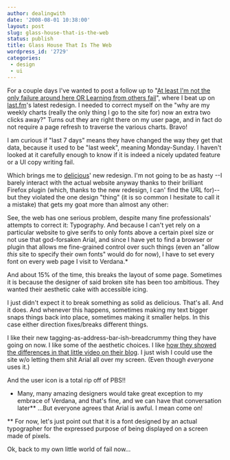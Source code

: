 ```yaml
---
author: dealingwith
date: '2008-08-01 10:38:00'
layout: post
slug: glass-house-that-is-the-web
status: publish
title: Glass House That Is The Web
wordpress_id: '2729'
categories:
 - design
 - ui
---
```


For a couple days I've wanted to post a follow up to "[At least I'm not the
only failure around here OR Learning from others fail][1]", where I beat up on
[last.fm][2]'s latest redesign. I needed to correct myself on the "why are my
weekly charts (really the only thing I go to the site for) now an extra two
clicks away?" Turns out they are right there on my user page, and in fact do
not require a page refresh to traverse the various charts. Bravo!

I am curious if "last 7 days" means they have changed the way they get that
data, because it used to be "last week", meaning Monday-Sunday. I haven't
looked at it carefully enough to know if it is indeed a nicely updated feature
or a UI copy writing fail.

Which brings me to [delicious][3]' new redesign. I'm not going to be as hasty
--I barely interact with the actual website anyway thanks to their brilliant
Firefox plugin (which, thanks to the new redesign, I can' find the URL
for)--but they violated the one design "thing" (it is so common I hesitate to
call it a mistake) that gets my goat more than almost any other:

See, the web has one serious problem, despite many fine professionals'
attempts to correct it: Typography. And because I can't yet rely on a
particular website to give serifs to only fonts above a certain pixel size or
not use that god-forsaken Arial, and since I have yet to find a browser or
plugin that allows me fine-grained control over such things (even an "allow
*this* site to specify their own fonts" would do for now), I have to set every
font on every web page I visit to Verdana.*

And about 15% of the time, this breaks the layout of some page. Sometimes it
is because the designer of said broken site has been too ambitious. They
wanted their aesthetic cake with accessible icing.

I just didn't expect it to break something as solid as delicious. That's all.
And it does. And whenever this happens, sometimes making my text bigger snaps
things back into place, sometimes making it smaller helps. In this case either
direction fixes/breaks different things.

I like their new tagging-as-address-bar-ish-breadcrummy thing they have going
on now. I like some of the aesthetic choices. I like [how they showed the
differences in that little video on their blog][4]. I just wish I could use
the site w/o letting them shit Arial all over my screen. (Even though
*everyone* uses it.)

And the user icon is a total rip off of PBS!!

* Many, many amazing designers would take great exception to my embrace of
Verdana, and that's fine, and we can have that conversation later** ...But
everyone agrees that Arial is awful. I mean come on!

** For now, let's just point out that it is a font designed by an actual
typographer for the expressed purpose of being displayed on a screen made of
pixels.

Ok, back to my own little world of fail now...

   [1]: http://dealingwith.livejournal.com/721521.html

   [2]: http://www.last.fm/

   [3]: http://delicious.com/ (OMG I hadn't noticed until just now that theyhave the full URL)

   [4]: http://blog.delicious.com/blog/2008/07/oh-happy-day.html


